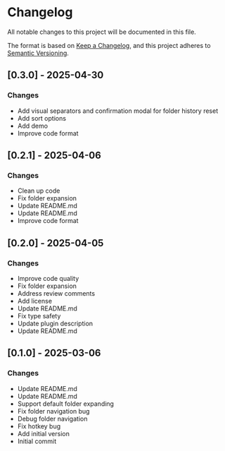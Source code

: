 # Changelog

All notable changes to this project will be documented in this file.

The format is based on [Keep a Changelog](https://keepachangelog.com/en/1.0.0/),
and this project adheres to [Semantic Versioning](https://semver.org/spec/v2.0.0.html).





## [0.3.0] - 2025-04-30

### Changes

- Add visual separators and confirmation modal for folder history reset
- Add sort options
- Add demo
- Improve code format

## [0.2.1] - 2025-04-06

### Changes

- Clean up code
- Fix folder expansion
- Update README.md
- Update README.md
- Improve code format

## [0.2.0] - 2025-04-05

### Changes

- Improve code quality
- Fix folder expansion
- Address review comments
- Add license
- Update README.md
- Fix type safety
- Update plugin description
- Update README.md

## [0.1.0] - 2025-03-06

### Changes

- Update README.md
- Update README.md
- Support default folder expanding
- Fix folder navigation bug
- Debug folder navigation
- Fix hotkey bug
- Add initial version
- Initial commit

